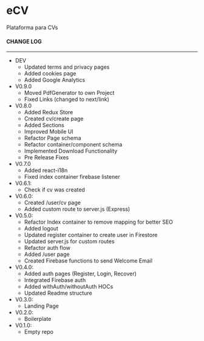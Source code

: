 # eCV
Plataforma para CVs

#### CHANGE LOG
***
* DEV
  * Updated terms and privacy pages
  * Added cookies page
  * Added Google Analytics
* V0.9.0
  * Moved PdfGenerator to own Project
  * Fixed Links (changed to next/link)
* V0.8.0
  * Added Redux Store
  * Created cv/create page
  * Added Sections
  * Improved Mobile UI
  * Refactor Page schema
  * Refactor container/component schema
  * Implemented Download Functionality
  * Pre Release Fixes
* V0.7.0
  * Added react-i18n
  * Fixed index container firebase listener
* V0.6.1:
  * Check if cv was created
* V0.6.0:
  * Created /user/cv page
  * Added custom route to server.js (Express)
* V0.5.0:
  * Refactor Index container to remove mapping for better SEO
  * Added logout
  * Updated register container to create user in Firestore
  * Updated server.js for custom routes
  * Refactor auth flow
  * Added /user page
  * Created Firebase functions to send Welcome Email
* V0.4.0:
  * Added auth pages (Register, Login, Recover)
  * Integrated Firebase auth
  * Added withAuth/withoutAuth HOCs
  * Updated Readme structure
* V0.3.0:
  * Landing Page
* V0.2.0:
  * Boilerplate
* V0.1.0:
  * Empty repo